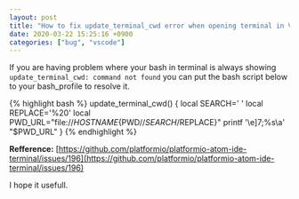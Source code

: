 ```yaml
---
layout: post
title: "How to fix update_terminal_cwd error when opening terminal in VSCode"
date: 2020-03-22 15:25:16 +0900
categories: ["bug", "vscode"]
---
```


If you are having problem where your bash in terminal is always showing `update_terminal_cwd: command not found`
you can put the bash script below to your bash_profile to resolve it.

{% highlight bash %}
update_terminal_cwd() {
local SEARCH=' '
local REPLACE='%20'
local PWD_URL="file://$HOSTNAME${PWD//$SEARCH/$REPLACE}"
printf '\e]7;%s\a' "\$PWD_URL"
}
{% endhighlight %}

**Refference:** [https://github.com/platformio/platformio-atom-ide-terminal/issues/196](https://github.com/platformio/platformio-atom-ide-terminal/issues/196)

I hope it usefull.
